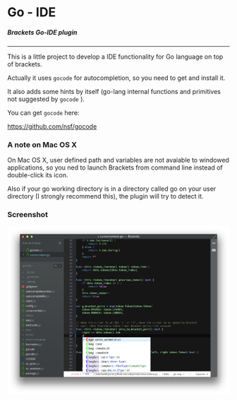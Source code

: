 # Go - IDE
##### Brackets Go-IDE plugin
----
This is a little project to develop a IDE functionality for Go language on top of brackets.

Actually it uses ``gocode`` for autocompletion, so you need to get and install it.

It also adds some hints by itself (go-lang internal functions and primitives not suggested by ``gocode`` ).


You can get ``gocode`` here: 

https://github.com/nsf/gocode

### A note on Mac OS X

On Mac OS X, user defined path and variables are not avaiable to windowed applications, so you ned to launch Brackets from command line instead of double-click its icon.

Also if your go working directory is in a directory called go on your user directory (I strongly recommend this), the plugin will try to detect it.

### Screenshot

![go-ide](https://raw.githubusercontent.com/David5i6/wiki/master/goide/v0.0.4.png)

